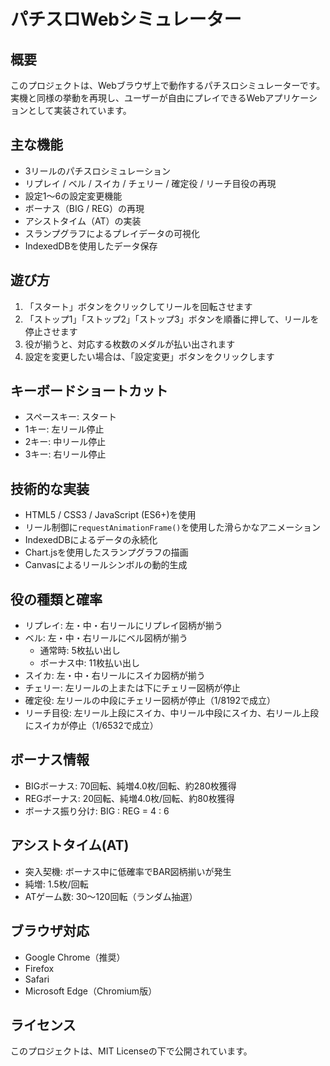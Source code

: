 # パチスロWebシミュレーター

## 概要
このプロジェクトは、Webブラウザ上で動作するパチスロシミュレーターです。実機と同様の挙動を再現し、ユーザーが自由にプレイできるWebアプリケーションとして実装されています。

## 主な機能
- 3リールのパチスロシミュレーション
- リプレイ / ベル / スイカ / チェリー / 確定役 / リーチ目役の再現
- 設定1〜6の設定変更機能
- ボーナス（BIG / REG）の再現
- アシストタイム（AT）の実装
- スランプグラフによるプレイデータの可視化
- IndexedDBを使用したデータ保存

## 遊び方
1. 「スタート」ボタンをクリックしてリールを回転させます
2. 「ストップ1」「ストップ2」「ストップ3」ボタンを順番に押して、リールを停止させます
3. 役が揃うと、対応する枚数のメダルが払い出されます
4. 設定を変更したい場合は、「設定変更」ボタンをクリックします

## キーボードショートカット
- スペースキー: スタート
- 1キー: 左リール停止
- 2キー: 中リール停止
- 3キー: 右リール停止

## 技術的な実装
- HTML5 / CSS3 / JavaScript (ES6+)を使用
- リール制御に`requestAnimationFrame()`を使用した滑らかなアニメーション
- IndexedDBによるデータの永続化
- Chart.jsを使用したスランプグラフの描画
- Canvasによるリールシンボルの動的生成

## 役の種類と確率
- リプレイ: 左・中・右リールにリプレイ図柄が揃う
- ベル: 左・中・右リールにベル図柄が揃う
  - 通常時: 5枚払い出し
  - ボーナス中: 11枚払い出し
- スイカ: 左・中・右リールにスイカ図柄が揃う
- チェリー: 左リールの上または下にチェリー図柄が停止
- 確定役: 左リールの中段にチェリー図柄が停止（1/8192で成立）
- リーチ目役: 左リール上段にスイカ、中リール中段にスイカ、右リール上段にスイカが停止（1/6532で成立）

## ボーナス情報
- BIGボーナス: 70回転、純増4.0枚/回転、約280枚獲得
- REGボーナス: 20回転、純増4.0枚/回転、約80枚獲得
- ボーナス振り分け: BIG : REG = 4 : 6

## アシストタイム(AT)
- 突入契機: ボーナス中に低確率でBAR図柄揃いが発生
- 純増: 1.5枚/回転
- ATゲーム数: 30〜120回転（ランダム抽選）

## ブラウザ対応
- Google Chrome（推奨）
- Firefox
- Safari
- Microsoft Edge（Chromium版）

## ライセンス
このプロジェクトは、MIT Licenseの下で公開されています。 